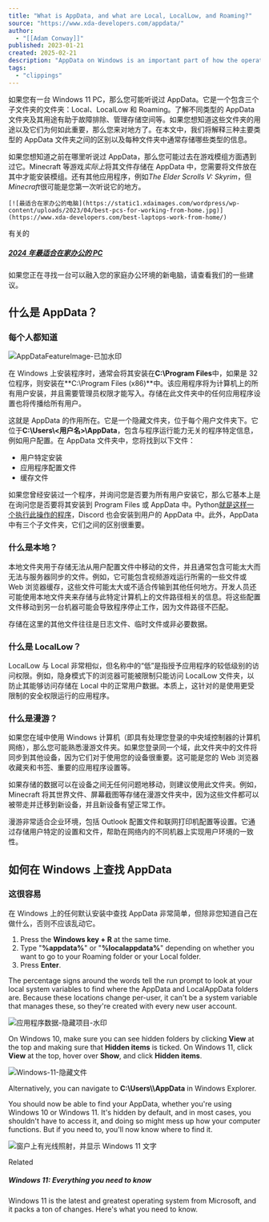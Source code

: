 ```yaml
---
title: "What is AppData, and what are Local, LocalLow, and Roaming?"
source: "https://www.xda-developers.com/appdata/"
author:
  - "[[Adam Conway]]"
published: 2023-01-21
created: 2025-02-21
description: "AppData on Windows is an important part of how the operating system works, but what are its three subfolders, and what do they do?"
tags:
  - "clippings"
---
```

如果您有一台 Windows 11 PC，那么您可能听说过 AppData。它是一个包含三个子文件夹的文件夹：Local、LocalLow 和 Roaming。了解不同类型的 AppData 文件夹及其用途有助于故障排除、管理存储空间等。如果您想知道这些文件夹的用途以及它们为何如此重要，那么您来对地方了。在本文中，我们将解释三种主要类型的 AppData 文件夹之间的区别以及每种文件夹中通常存储哪些类型的信息。

如果您想知道之前在哪里听说过 AppData，那么您可能过去在游戏模组方面遇到过它。Minecraft 等游戏*实际上*将其文件存储在 AppData 中，您需要将文件放在其中才能安装模组。还有其他应用程序，例如*The Elder Scrolls V: Skyrim*，但*Minecraft*很可能是您第一次听说它的地方。

    [![最适合在家办公的电脑](https://static1.xdaimages.com/wordpress/wp-content/uploads/2023/04/best-pcs-for-working-from-home.jpg)](https://www.xda-developers.com/best-laptops-work-from-home/)

有关的

##### [2024 年最适合在家办公的 PC](https://www.xda-developers.com/best-laptops-work-from-home/ "2024 年最适合在家办公的 PC")

如果您正在寻找一台可以融入您的家庭办公环境的新电脑，请查看我们的一些建议。

## 什么是 AppData？

### 每个人都知道

![AppDataFeatureImage-已加水印](https://static1.xdaimages.com/wordpress/wp-content/uploads/2023/01/appdatafeatureimage-watermarked.jpg)

在 Windows 上安装程序时，通常会将其安装在**C:\\Program Files**中，如果是 32 位程序，则安装在**C:\\Program Files (x86)**中。该应用程序将为计算机上的所有用户安装，并且需要管理员权限才能写入。存储在此文件夹中的任何应用程序设置也将传播给所有用户。

这就是 AppData 的作用所在。它是一个隐藏文件夹，位于每个用户文件夹下。它位于**C:\\Users\\<用户名>\\AppData**，包含与程序运行能力无关的程序特定信息，例如用户配置。在 AppData 文件夹中，您将找到以下文件：

- 用户特定安装
- 应用程序配置文件
- 缓存文件

如果您曾经安装过一个程序，并询问您是否要为所有用户安装它，那么它基本上是在询问您是否要将其安装到 Program Files 或 AppData 中。Python[就是这样一个执行此操作的程序](https://www.xda-developers.com/how-to-install-python/)，Discord 也会安装到用户的 AppData 中。此外，AppData 中有三个子文件夹，它们之间的区别很重要。

### 什么是本地？

本地文件夹用于存储无法从用户配置文件中移动的文件，并且通常包含可能太大而无法与服务器同步的文件。例如，它可能包含视频游戏运行所需的一些文件或 Web 浏览器缓存，这些文件可能太大或不适合传输到其他任何地方。开发人员还可能使用本地文件夹来存储与此特定计算机上的文件路径相关的信息。将这些配置文件移动到另一台机器可能会导致程序停止工作，因为文件路径不匹配。

存储在这里的其他文件往往是日志文件、临时文件或非必要数据。

### 什么是 LocalLow？

LocalLow 与 Local 非常相似，但名称中的“低”是指授予应用程序的较低级别的访问权限。例如，隐身模式下的浏览器可能被限制只能访问 LocalLow 文件夹，以防止其能够访问存储在 Local 中的正常用户数据。本质上，这针对的是使用更受限制的安全权限运行的应用程序。

### 什么是漫游？

如果您在域中使用 Windows 计算机（即具有处理您登录的中央域控制器的计算机网络），那么您可能熟悉漫游文件夹。如果您登录同一个域，此文件夹中的文件将同步到其他设备，因为它们对于使用您的设备很重要。这可能是您的 Web 浏览器收藏夹和书签、重要的应用程序设置等。

如果存储的数据可以在设备之间无任何问题地移动，则建议使用此文件夹。例如，Minecraft 将其世界文件、屏幕截图等存储在漫游文件夹中，因为这些文件都可以被带走并迁移到新设备，并且新设备有望正常工作。

漫游非常适合企业环境，包括 Outlook 配置文件和联网打印机配置等设置。它通过存储用户特定的设置和文件，帮助在网络内的不同机器上实现用户环境的一致性。

## 如何在 Windows 上查找 AppData

### 这很容易

在 Windows 上的任何默认安装中查找 AppData 非常简单，但除非您知道自己在做什么，否则不应该乱动它。

1. Press the **Windows key + R** at the same time.
2. Type "**%appdata%**" or "**%localappdata%**" depending on whether you want to go to your Roaming folder or your Local folder.
3. Press **Enter**.

The percentage signs around the words tell the run prompt to look at your local system variables to find where the AppData and LocalAppData folders are. Because these locations change per-user, it can't be a system variable that manages these, so they're created with every new user account.

![应用程序数据-隐藏项目-水印](https://static1.xdaimages.com/wordpress/wp-content/uploads/2023/01/appdata-hidden-items-watermarked.jpg)

On Windows 10, make sure you can see hidden folders by clicking **View** at the top and making sure that **Hidden items** is ticked. On Windows 11, click **View** at the top, hover over **Show**, and click **Hidden items**.

![Windows-11-隐藏文件](https://static1.xdaimages.com/wordpress/wp-content/uploads/2023/01/windows-11-hidden-files.jpg)

Alternatively, you can navigate to **C:\\Users\\<user>\\AppData** in Windows Explorer.

You should now be able to find your AppData, whether you're using Windows 10 or Windows 11. It's hidden by default, and in most cases, you shouldn't have to access it, and doing so might mess up how your computer functions. But if you need to, you'll now know where to find it.

![窗户上有光线照射，并显示 Windows 11 文字](https://static1.xdaimages.com/wordpress/wp-content/uploads/2021/06/Windows-11-hero-page.jpg)

Related

##### Windows 11: Everything you need to know

Windows 11 is the latest and greatest operating system from Microsoft, and it packs a ton of changes. Here's what you need to know.